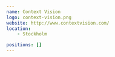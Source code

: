 ```yaml
---
name: Context Vision
logo: context-vision.png
website: http://www.contextvision.com/
location:
    - Stockholm

positions: []
---
```

